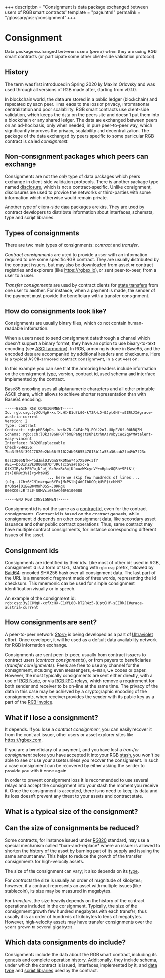 +++
description = "Consignment is data package exchanged between users of RGB smart contracts"
template = "page.html"
permalink = "/glossary/user/consignment"
+++

# Consignment

Data package exchanged between users (peers) when they are using RGB smart contracts (or participate some other
client-side validation protocol).

<aside>
    <h2>History</h2>
    <p>The term was first introduced in Spring 2020 by Maxim Orlovsky and was used through all versions of RGB made
    after, starting from v0.1.0.</p>
</aside>

In blockchain world, the data are stored in a public ledger (blockchain) and replicated by each peer. This leads
to the loss of privacy, informational centralization and poor scalability. RGB smart contracts use client-side 
validation, which keeps the data on the peers site and doesn't put them into a blockchain or any shared ledger.
The data are exchanged between peers on an ad-hoc basis, only when needed, in pure peer-to-peer way, which significantly
improves the privacy, scalability and decentralization. The package of the data exchanged by peers specific to some
particular RGB contract is called <dfn>consignment</dfn>.

<aside>
    <h2>Non-consignment packages which peers can exchange</h2>
    <p>Consignments are not the only type of data packages which peers exchange in client-side validation protocols.
    There is another package type named <a href="disclosure">disclosure</a>, which is not a contract-specific. Unlike
    consignment, disclosures are used to provide the networks or third-parties with some information which otherwise
    would remain private.</p>
    <p>Another type of client-side data packages are <a href="kit">kits</a>. They are used by contract developers to
    distribute information about interfaces, schemata, type and script libraries.</p>
</aside>


## Types of consignments

There are two main types of consignments: _contract_ and _transfer_.

<a name="contract"><dfn>Contract consignments</dfn></a> are used to provide a user with an information required to use
some specific RGB contract. They are usually distributed by the contract issuers, but may also be downloaded from asset
or contract registries and explorers (like <https://rgbex.io>), or sent peer-to-peer, from a user to a user.

<a name="transfer"><dfn>Transfer consignments</dfn></a> are used by contract clients for
[state transfers](rgb-payment#state-transfer) from one user to another. For instance, when a payment is made, the sender
of the payment must provide the beneficiary with a transfer consignment.


## How do consignments look like?

Consignments are usually binary files, which do not contain human-readable information.

When a users need to send consignment data through a channel which doesn't support a binary format, they have an
option to use binary-to-text encoding (see [ASCII armoring](ascii-armoring)). In RGB, armoring is done in Base85, and
the encoded data are accompanied by additional headers and checksums. Here is a typical ASCII-armored contract
consignment, in a cut version: 

<aside>
    <p>In this example you can see that the armoring headers include information on the consignment
    <a href="#types-of-consignments">type</a>, version, contract id, used schema and interface implemented by the
    contract.</p>
    <p>Base85 encoding uses all alphanumeric characters and all other printable ASCII chars, which allows to achieve
    shorter representation than with Base64 encoding.</p>
</aside>

    -----BEGIN RGB CONSIGNMENT-----
    Id: rgb:csg:3yJCUNgH-xxfXcHX-E1dfL80-kT2R4z5-BJptGHf-sEERkJI#grace-austria-current
    Version: 2
    Type: contract
    Contract: rgb:pHRSdpDs-!wc6x7N-C4F4nPQ-PO!22oI-UUpEV6f-00RRQZM
    Schema: rgb:sch:lOk3!8GHPOTYbmEPaNg!tsUh1trhOA!VobyCWo2q6VM#talent-easy-vincent
    Interface: RGB20Replaceable
    Check-SHA256: 7ba3f563f39177820e2bb66f51022db9865547015b11a55a36aab2fb49b7f23c
    
    0ssI2005NfH~YbdJmlDJVGn57KDNan*4p7X50#<3f?AEL=~DoUInZVR0000m07D^JRC!cxG%a#)bxc-a
    O)XJIRykrMP%TwjN^o{`Gc9>xRc%=|K`mu>WKcynV*vmHpbvUQRh+9Pt&l(-@t+}8R@c3%)}vg<ht@H5
                       ... here we skip few hundreds of lines ...
    (u?g--(Ch+6*7N1n=+qwe6YFx|MoP&lb}4dCIbUOOjQU%P((>bMN?D*Qb$4|01E&B0MMWh0S5~J0RRgK
    000XC0szR`2LU-S0MVci0S5#C0096100000
    
    -----END RGB CONSIGNMENT-----


<aside>
    <p>Consignment id is not the same as a <a href="contract-id">contract id</a>, even for the contract consignments.
    Contract id is based on the contract genesis, while consignment id depends on other
    <a href="#which-data-consignments-do-include">consignment data</a>, like secondary asset issuance and other public
    contract operations. Thus, same contract may have multiple contract consignments, for instance corresponding
    different issues of the asset.</p>
</aside>

## Consignment ids

Consignments are identified by their ids. Like most of other ids used in RGB, consignment id is a form of URL,
starting with `rgb:csg` prefix, followed by [Baid64](baid64)-encoded SHA256 hash over all consignment data. The
last part of the URL is a mnemonic fragment made of three words, representing the id checksum. This mnemonic can
be used for simple consignment identification visually or in speech.

An example of the consignment id:<br/>`rgb:csg:3yJCUNgH-xxfXcHX-E1dfL80-kT2R4z5-BJptGHf-sEERkJI#grace-austria-current`


## How consignments are sent?

<aside>
    <p>A peer-to-peer network <dfn title="Storage and messaging network"><a href="storm">Storm</a></dfn> is being
    developed as a part of <a href="https://uviolet.net">Ultraviolet</a> effort. Once developer, it will be used as a
    default data availability network for RGB information exchange.</p>
</aside>

Consignments are sent peer-to-peer, usually from contract issuers to contract users (*contract consignments*), or
from payers to beneficiaries (*transfer consignments*). Peers are free to use any channel for the consignment, including
even messengers, e-mail, QR codes or paper. However, the most typically consignments are sent either directly, with a
use of [RGB Node](rgb-node), or via [RGB RPC](rgb-rpc) relays, which remove a requirement for both sender and receiver
to be on-line at the same time. The privacy of the data in this case may be achieved by a cryptographic encoding of the
consignments, when receiver provides the sender with its public key as a part of the [RGB invoice](rgb-invoice).


## What if I lose a consignment?

It depends. If you lose a *contract consignment*, you can easily recover it from the contract issuer, other users or
asset explorer sites like <https://rgbex.com>.

If you are a beneficiary of a payment, and you have lost a *transfer consignment* before you have accepted it into your
RGB [stash](stash), you won't be able to see or use your assets unless you recover the consignment. In such a case
consignment can be recovered by either asking the sender to provide you with it once again.

In order to prevent consignment loss it is recommended to use several relays and accept the consignment into your stash
the moment you receive it. Once the consignment is accepted, there is no need to keep its data and its loss doesn't 
prevent any threat to your assets and contract state.


## What is a typical size of the consignment?

<aside>
    <h2>Can the size of consignments be reduced?</h2>
    <p>
    Some contracts, for instance issued under <a href="rgb20">RGB20</a> standard, may use a special mechanism called
    *burn-and-replace*, where an issuer is allowed to shorten the history of the asset by burning part of its supply and
    issuing the same amount anew. This helps to reduce the growth of the transfer consignments for high-velocity assets.
    </p>
</aside>

The size of the consignment can vary; it also depends on its [type](#types-of-consignments).

For *contracts* the size is usually an order of magnitude of kilobytes; however, if a contract represents an asset with
multiple issues (like  stablecoin), its size may be measured in megabytes.

For *transfers*, the size heavily depends on the history of the contract operations included in the consignment.
Typically, the size of the consignment growth few hundred megabytes with each transfer; thus usually it is an order of
hundreds of kilobytes to tens of megabytes. However, high-velocity assets may have transfer consignments over the years
grown to several gigabytes.


## Which data consignments do include?

Consignments include the data about the RGB smart contract, including its [genesis](genesis) and complete
[operation](operation) history. Additionally, they include [schema](schema), under which the contract is issued,
interfaces, implemented by it, and [data type](type-library) and [script libraries](script-library) used by the
contract.
